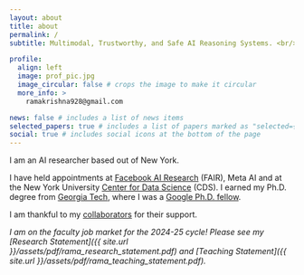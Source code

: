 ```yaml
---
layout: about
title: about
permalink: /
subtitle: Multimodal, Trustworthy, and Safe AI Reasoning Systems. <br/><a href='https://scholar.google.com/citations?user=v1CRzeAAAAAJ&hl=en'>Google Scholar.</a>

profile:
  align: left
  image: prof_pic.jpg
  image_circular: false # crops the image to make it circular
  more_info: >
    ramakrishna928@gmail.com

news: false # includes a list of news items
selected_papers: true # includes a list of papers marked as "selected={true}"
social: true # includes social icons at the bottom of the page
---
```

I am an AI researcher based out of New York.

I have held appointments at [Facebook AI Research](https://ai.meta.com/research/) (FAIR),
Meta AI and at the New York University [Center for Data Science](https://cds.nyu.edu/) (CDS). I earned my Ph.D.
degree from [Georgia Tech](https://www.ic.gatech.edu/), where I was a [Google Ph.D. fellow](https://research.google/blog/announcing-the-2018-google-phd-fellows-for-north-america-europe-and-the-middle-east/).

I am thankful to my [collaborators](/people/) for their support.

*I am on the faculty job market for the 2024-25 cycle! Please see my [Research Statement]({{  site.url }}/assets/pdf/rama_research_statement.pdf) and [Teaching Statement]({{  site.url }}/assets/pdf/rama_teaching_statement.pdf).*
